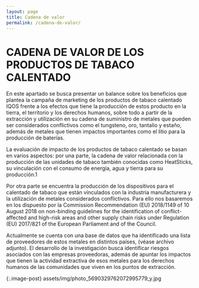 ```yaml
---
layout: page
title: Cadena de valor
permalink: /cadena-de-valor/
---
```


# CADENA DE VALOR DE LOS PRODUCTOS DE TABACO CALENTADO

En este apartado se busca presentar un balance sobre los beneficios que plantea la campaña de marketing de los productos de tabaco calentado IQOS frente a los efectos que tiene la producción de estos producto en la tierra, el territorio y los derechos humanos, sobre todo a partir de la extracción y utilización en su cadena de suministro de metales que pueden ser considerados conflictivos como el tungsteno, oro, tantalio y estaño, además de metales que tienen impactos importantes como el litio para la producción de baterías.

La evaluación de impacto de los productos de tabaco calentado se basan en varios aspectos: por una parte, la cadena de valor relacionada con la producción de las unidades de tabaco también conocidas como HeatSticks, su vinculación con el consumo de energía, agua y tierra para su producción.1

Por otra parte se encuentra la producción de los dispositivos para el calentado de tabaco que están vinculados con la industria manufacturera y la utilización de metales considerados conflictivos. Para ello nos basaremos en los dispuesto por la Commission Recommendation (EU) 2018/1149 of 10 August 2018 on non-binding guidelines for the identification of conflict-affected and high-risk areas and other supply chain risks under Regulation (EU) 2017/821 of the European Parliament and of the Council.

Actualmente se cuenta con una base de datos que ha identificado una lista de proveedores de estos metales en distintos países, (véase archivo adjunto). El desarrollo de la investigación busca identificar riesgos asociados con las empresas proveedoras, además de apuntar los impactos que tienen la actividad extractiva de esos metales para los derechos humanos de las comunidades que viven en los puntos de extracción.

{:.image-post}
assets/img/photo_5690329762072995779_y.jpg
